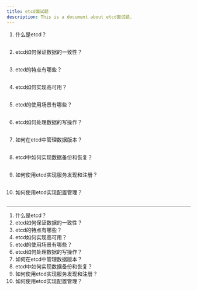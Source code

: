 ```yaml
---
title: etcd面试题
description: This is a document about etcd面试题.
---
```


1. 什么是etcd？

```

```

2. etcd如何保证数据的一致性？

```

```

3. etcd的特点有哪些？

```

```

4. etcd如何实现高可用？

```

```

5. etcd的使用场景有哪些？

```

```

6. etcd如何处理数据的写操作？

```

```

7. 如何在etcd中管理数据版本？

```

```

8. etcd中如何实现数据备份和恢复？

```

```

9. 如何使用etcd实现服务发现和注册？

```

```

10. 如何使用etcd实现配置管理？

```

```

---

1. 什么是etcd？
2. etcd如何保证数据的一致性？
3. etcd的特点有哪些？
4. etcd如何实现高可用？
5. etcd的使用场景有哪些？
6. etcd如何处理数据的写操作？
7. 如何在etcd中管理数据版本？
8. etcd中如何实现数据备份和恢复？
9. 如何使用etcd实现服务发现和注册？
10. 如何使用etcd实现配置管理？